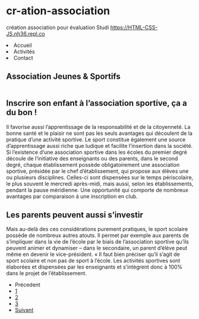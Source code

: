 # cr-ation-association
création association pour évaluation Studi
https://HTML-CSS-JS.nh36.repl.co
<!DOCTYPE html>
<html lang="fr">
<head>
    <meta charset="UTF-8">
    <meta http-equiv="X-UA-Compatible" content="IE=edge">
    <meta name="viewport" content="width=device-width, initial-scale=1.0">
    <title>Association Jeunes & Sportifs</title>
 <link rel="stylesheet" href="style.css">
</head>
<body>
    <section class="top-page">
      <div class="landing-page">
      </div>
        <nav class="nav">
           <li>Accueil</li>
           <li>Activités</li>
           <li>Contact</li>
        </nav>
        <h1 class="big-tittle">Association Jeunes & Sportifs</h1>
        <img src="https://img.freepik.com/photos-gratuite/attaque-jeune-garcon-tant-que-joueur-football-football-vetements-sport-pratiquant-degrade-jaune-lumiere-du-neon_155003-42062.jpg?w=996" alt="">
    </section>
    <p class="block">
      <h2> Inscrire son enfant à l’association sportive, ça a du bon !</h2>

Il favorise aussi l’apprentissage de la responsabilité et de la citoyenneté.
La bonne santé et le plaisir ne sont pas les seuls avantages qui découlent de la pratique d’une activité sportive. Le sport constitue également une source d’apprentissage aussi riche que ludique et facilite l’insertion dans la société. Si l’existence d’une association sportive dans les écoles du premier degré découle de l’initiative des enseignants ou des parents, dans le second degré, chaque établissement possède obligatoirement une association sportive, présidée par le chef d’établissement, qui propose aux élèves une ou plusieurs disciplines. Celles-ci sont dispensées sur le temps périscolaire, le plus souvent le mercredi après-midi, mais aussi, selon les établissements, pendant la pause méridienne.
Une opportunité qui comporte de nombreux avantages par comparaison à une inscription en club. 
    </p>
    <p>
      <h2>Les parents peuvent aussi s’investir</h2>

Mais au-delà des ces considérations purement pratiques, le sport scolaire possède de nombreux autres atouts. Il permet par exemple aux parents de s’impliquer dans la vie de l’école par le biais de l’association sportive qu’ils peuvent animer et dynamiser – dans le secondaire, un parent d’élève peut même en devenir le vice-président. « Il faut bien préciser qu’il s’agit de sport scolaire et non pas de sport à l’école. Les activités sportives sont élaborées et dispensées par les enseignants et s’intègrent donc à 100% dans le projet de l’établissement.
    </p>
 <nav aria-label="pages">
  <ul class="pagination">
    <li class="page-item disabled">
      <a class="page-link">Précedent</a>
    </li>
    <li class="page-item"><a class="page-link" href="#">1</a></li>
    <li class="page-item active" aria-current="page">
      <a class="page-link" href="#">2</a>
    </li>
    <li class="page-item"><a class="page-link" href="#">3</a></li>
    <li class="page-item">
      <a class="page-link" href="#">Suivant</a>
    </li>
  </ul>
</nav>
</body>
</html>
